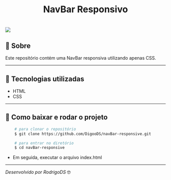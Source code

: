 <h1 align="center">
NavBar Responsivo
</h1>

<h1>
  <img src="_images/paraReadme.gif">
</h1>

## 📝 Sobre
Este repositório contém uma NavBar responsiva utilizando apenas CSS. 

---

## 🚀 Tecnologias utilizadas
- HTML
- CSS

---

## 📁 Como baixar e rodar o projeto
```bash
    # para clonar o repositório
    $ git clone https://github.com/DigooDS/navBar-responsive.git

    # para entrar no diretório
    $ cd navBar-responsive

```
- Em seguida, executar o arquivo index.html

---

<i>Desenvolvido por RodrigoDS</i> 🤓
